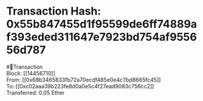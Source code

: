 
Transaction Hash: 0x55b847455d1f95599de6ff74889af393eded311647e7923bd754af955656d787
====================================================================================
  
#💸Transaction  
Block: [[14456710]]  
From: [[0x68b3465833fb72a70ecdf485e0e4c7bd8665fc45]]  
To: [[0xc02aaa39b223fe8d0a0e5c4f27ead9083c756cc2]]  
Transferred: 0.05 Ether
